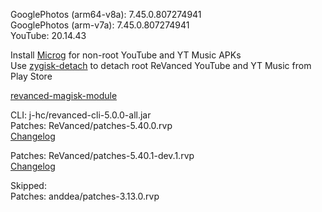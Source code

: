 GooglePhotos (arm64-v8a): 7.45.0.807274941  
GooglePhotos (arm-v7a): 7.45.0.807274941  
YouTube: 20.14.43  

Install [Microg](https://github.com/ReVanced/GmsCore/releases) for non-root YouTube and YT Music APKs  
Use [zygisk-detach](https://github.com/j-hc/zygisk-detach) to detach root ReVanced YouTube and YT Music from Play Store  

[revanced-magisk-module](https://github.com/j-hc/revanced-magisk-module)
  
CLI: j-hc/revanced-cli-5.0.0-all.jar  
Patches: ReVanced/patches-5.40.0.rvp  
[Changelog](https://github.com/ReVanced/revanced-patches/releases/tag/v5.40.0)

Patches: ReVanced/patches-5.40.1-dev.1.rvp  
[Changelog](https://github.com/ReVanced/revanced-patches/releases/tag/v5.40.1-dev.1)  

Skipped:  
Patches: anddea/patches-3.13.0.rvp    
